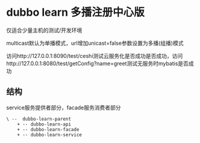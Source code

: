 # dubbo learn 多播注册中心版
仅适合少量主机的测试/开发环境
<p>multicast默认为单播模式，url增加unicast=false参数设置为多播(组播)模式
<p>访问http://127.0.0.1:8090/test/ceshi测试云服务化是否成功是否成功，访问http://127.0.0.1:8080/test/getConfig?name=greet测试无服务时mybatis是否成功

## 结构
service服务提供者部分，facade服务消费者部分 

```
\ --  dubbo-learn-parent
    + -- dubbo-learn-api   
    + -- dubbo-learn-facade
    + -- dubbo-learn-service
```


